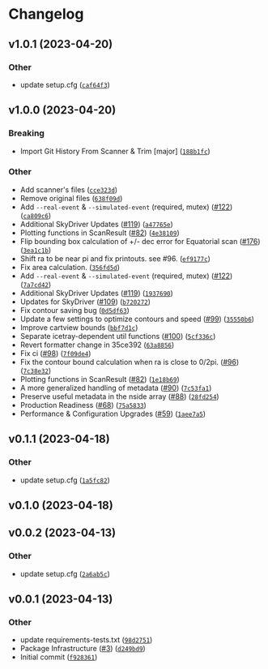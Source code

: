 # Changelog

<!--next-version-placeholder-->

## v1.0.1 (2023-04-20)
### Other
* <bot> update setup.cfg ([`caf64f3`](https://github.com/icecube/skyreader/commit/caf64f3ed82a65d46fdc2875986c02250871150e))

## v1.0.0 (2023-04-20)
### Breaking
* Import Git History From Scanner & Trim [major] ([`188b1fc`](https://github.com/icecube/skyreader/commit/188b1fc6f0f0e648c877157c3f681ba2426185f5))

### Other
* Add scanner's files ([`cce323d`](https://github.com/icecube/skyreader/commit/cce323d2d9ac56476e4b75b0c1a61c5937adac4c))
* Remove original files ([`638f09d`](https://github.com/icecube/skyreader/commit/638f09d0611ae7ba4bbb9ce844d5ffae07d08f6b))
* Add `--real-event` & `--simulated-event` (required, mutex) ([#122](https://github.com/icecube/skyreader/issues/122)) ([`ca809c6`](https://github.com/icecube/skyreader/commit/ca809c677deca5e7413d97156fd1d1598720d23c))
* Additional SkyDriver Updates ([#119](https://github.com/icecube/skyreader/issues/119)) ([`a47765e`](https://github.com/icecube/skyreader/commit/a47765e1db2b4a2ba6175762f76fc7460e4b43eb))
* Plotting functions in ScanResult ([#82](https://github.com/icecube/skyreader/issues/82)) ([`4e38109`](https://github.com/icecube/skyreader/commit/4e38109a6b1f2fb0dea1b5056dd080506cd783e1))
* Flip bounding box calculation of +/- dec error for Equatorial scan ([#176](https://github.com/icecube/skyreader/issues/176)) ([`3ea1c1b`](https://github.com/icecube/skyreader/commit/3ea1c1bcf733f97c7e7087f80ee2b5b46d2c6ec9))
* Shift ra to be near pi and fix printouts. see #96. ([`ef9177c`](https://github.com/icecube/skyreader/commit/ef9177c0464bd46d7aac51c96638e313b4571cdf))
* Fix area calculation. ([`356fd5d`](https://github.com/icecube/skyreader/commit/356fd5d63353b407de29810c72b8054dfd692aad))
* Add `--real-event` & `--simulated-event` (required, mutex) ([#122](https://github.com/icecube/skyreader/issues/122)) ([`7a7cd42`](https://github.com/icecube/skyreader/commit/7a7cd42e3fc12d001c38a35358f4a05940249f68))
* Additional SkyDriver Updates ([#119](https://github.com/icecube/skyreader/issues/119)) ([`1937690`](https://github.com/icecube/skyreader/commit/19376903100a5e0755cab486e05d3d082a1dc6d0))
* Updates for SkyDriver ([#109](https://github.com/icecube/skyreader/issues/109)) ([`b720272`](https://github.com/icecube/skyreader/commit/b7202727de710c84189bf15f1f4ae07607829c55))
* Fix contour saving bug ([`0d5df63`](https://github.com/icecube/skyreader/commit/0d5df63fa19cf8a08ac8a7f6b095a941a4a479b1))
* Update a few settings to optimize contours and speed ([#99](https://github.com/icecube/skyreader/issues/99)) ([`35550b6`](https://github.com/icecube/skyreader/commit/35550b6cc9b692ca7edf97740eacd6ae1e275afa))
* Improve cartview bounds ([`bbf7d1c`](https://github.com/icecube/skyreader/commit/bbf7d1c3922f6525b1e70dd5df817933e14ff01f))
* Separate icetray-dependent util functions ([#100](https://github.com/icecube/skyreader/issues/100)) ([`5cf336c`](https://github.com/icecube/skyreader/commit/5cf336cd36e088c35de1e886c54f6412909cc3fe))
* Revert formatter change in 35ce392 ([`63a8856`](https://github.com/icecube/skyreader/commit/63a8856bf9816bfd96e239fd428ad520ec96caf1))
* Fix ci ([#98](https://github.com/icecube/skyreader/issues/98)) ([`7f09de4`](https://github.com/icecube/skyreader/commit/7f09de48985692e940f49ed67829ecd7c7f00b19))
* Fix the contour bound calculation when ra is close to 0/2pi. ([#96](https://github.com/icecube/skyreader/issues/96)) ([`7c38e32`](https://github.com/icecube/skyreader/commit/7c38e321a1ad67aea7c6b1e33ce5644c45ccf030))
* Plotting functions in ScanResult ([#82](https://github.com/icecube/skyreader/issues/82)) ([`1e18b69`](https://github.com/icecube/skyreader/commit/1e18b6979654055713a3458c6fd402a556609c69))
* A more generalized handling of metadata ([#90](https://github.com/icecube/skyreader/issues/90)) ([`7c53fa1`](https://github.com/icecube/skyreader/commit/7c53fa152a230c29dfc806b73e50b324b879a441))
* Preserve useful metadata in the nside array ([#88](https://github.com/icecube/skyreader/issues/88)) ([`28fd254`](https://github.com/icecube/skyreader/commit/28fd254007874889f014c205c67b912cd212e3ef))
* Production Readiness ([#68](https://github.com/icecube/skyreader/issues/68)) ([`75a5833`](https://github.com/icecube/skyreader/commit/75a5833f07c8ce5985e6710452b9771f6569fb70))
* Performance & Configuration Upgrades ([#59](https://github.com/icecube/skyreader/issues/59)) ([`1aee7a5`](https://github.com/icecube/skyreader/commit/1aee7a5b5978f32dc8cbcacb6baee3accff89dff))

## v0.1.1 (2023-04-18)
### Other
* <bot> update setup.cfg ([`1a5fc82`](https://github.com/icecube/skyreader/commit/1a5fc82a91f5774800a62aed20e4987805f714bc))

## v0.1.0 (2023-04-18)


## v0.0.2 (2023-04-13)
### Other
* <bot> update setup.cfg ([`2a6ab5c`](https://github.com/icecube/skyreader/commit/2a6ab5c2ac89b9ef3ad828d62ef932e75e0d3970))

## v0.0.1 (2023-04-13)
### Other
* <bot> update requirements-tests.txt ([`98d2751`](https://github.com/icecube/skyreader/commit/98d2751442b8a82d9e2bb57712d30275620bfcd9))
* Package Infrastructure ([#3](https://github.com/icecube/skyreader/issues/3)) ([`d249bd9`](https://github.com/icecube/skyreader/commit/d249bd9abc20843c0d819abd6625ca3888f3d1e4))
* Initial commit ([`f928361`](https://github.com/icecube/skyreader/commit/f928361e5f8d0fec325f5848b5c1d41c04388ef5))
